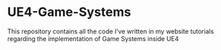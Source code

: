 # UE4-Game-Systems
This repository contains all the code I've written in my website tutorials regarding the implementation of Game Systems inside UE4
